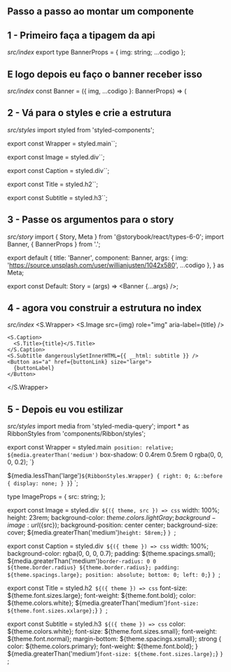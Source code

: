 ## Passo a passo ao montar um componente

## 1 - Primeiro faça a tipagem da api

*src/index*
export type BannerProps = {
  img: string;
  ...codigo
};

## E logo depois eu faço o banner receber isso

*src/index*
const Banner = ({
  img,
  ...codigo
}: BannerProps) => (


##  2 - Vá para o styles e crie a estrutura

*src/styles*
import styled from 'styled-components';

export const Wrapper = styled.main``;

export const Image = styled.div``;

export const Caption = styled.div``;

export const Title = styled.h2``;

export const Subtitle = styled.h3``;

##  3 - Passe os argumentos para o story

*src/story*
import { Story, Meta } from '@storybook/react/types-6-0';
import Banner, { BannerProps } from '.';

export default {
  title: 'Banner',
  component: Banner,
  args: {
    img: 'https://source.unsplash.com/user/willianjusten/1042x580',
    ...codigo
  },
} as Meta;

export const Default: Story<BannerProps> = (args) => <Banner {...args} />;


## 4 - agora vou construir a estrutura no index

*src/index*
 <S.Wrapper>
    <S.Image src={img} role="img" aria-label={title} />

    <S.Caption>
      <S.Title>{title}</S.Title>
    </S.Caption>
    <S.Subtitle dangerouslySetInnerHTML={{ __html: subtitle }} />
    <Button as="a" href={buttonLink} size="large">
      {buttonLabel}
    </Button>
  </S.Wrapper>

## 5 - Depois eu vou estilizar

*src/styles*
import media from 'styled-media-query';
import * as RibbonStyles from 'components/Ribbon/styles';

export const Wrapper = styled.main`
  position: relative;
  ${media.greaterThan('medium')`
    box-shadow: 0 0.4rem 0.5rem 0 rgba(0, 0, 0, 0.2);
  `}

  ${media.lessThan('large')`
    ${RibbonStyles.Wrapper} {
      right: 0;
      &::before {
        display: none;
      }
    }
  `}
`;

type ImageProps = {
  src: string;
};

export const Image = styled.div<ImageProps>`
  ${({ theme, src }) => css`
    width: 100%;
    height: 23rem;
    background-color: ${theme.colors.lightGray};
    background-image: url(${src});
    background-position: center center;
    background-size: cover;
    ${media.greaterThan('medium')`
      height: 58rem;
    `}
  `}
`;

export const Caption = styled.div`
  ${({ theme }) => css`
    width: 100%;
    background-color: rgba(0, 0, 0, 0.7);
    padding: ${theme.spacings.small};
    ${media.greaterThan('medium')`
      border-radius: 0 0 ${theme.border.radius} ${theme.border.radius};
      padding: ${theme.spacings.large};
      position: absolute;
      bottom: 0;
      left: 0;
    `}
  `}
`;

export const Title = styled.h2`
  ${({ theme }) => css`
    font-size: ${theme.font.sizes.large};
    font-weight: ${theme.font.bold};
    color: ${theme.colors.white};
    ${media.greaterThan('medium')`
      font-size: ${theme.font.sizes.xxlarge};
    `}
  `}
`;

export const Subtitle = styled.h3`
  ${({ theme }) => css`
    color: ${theme.colors.white};
    font-size: ${theme.font.sizes.small};
    font-weight: ${theme.font.normal};
    margin-bottom: ${theme.spacings.xsmall};
    strong {
      color: ${theme.colors.primary};
      font-weight: ${theme.font.bold};
    }
    ${media.greaterThan('medium')`
      font-size: ${theme.font.sizes.large};
    `}
  `}
`;
